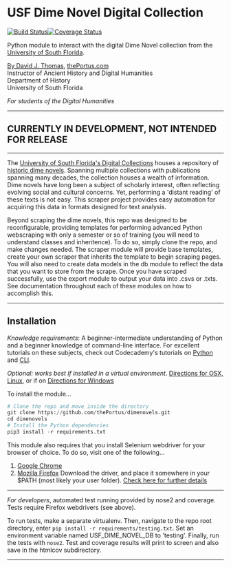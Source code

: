 # USF Dime Novel Digital Collection

[![Build Status](https://travis-ci.org/thePortus/usf-dime-novels.svg?branch=master)](https://travis-ci.org/thePortus/usf-dime-novels)[![Coverage Status](https://coveralls.io/repos/github/thePortus/usf-dime-novels/badge.svg?branch=master)](https://coveralls.io/github/thePortus/usf-dime-novels?branch=master)

Python module to interact with the digital Dime Novel collection from the [University of South Florida](https://www.usf.edu).

[By David J. Thomas](mailto:dave.a.base@gmail.com), [thePortus.com](http://thePortus.com)<br>
Instructor of Ancient History and Digital Humanities<br>
Department of History<br>
University of South Florida

*For students of the Digital Humanities*

---

## CURRENTLY IN DEVELOPMENT, NOT INTENDED FOR RELEASE

---

The [University of South Florida's Digital Collections](http://digital.lib.usf.edu/) houses a repository of [historic dime novels](http://digital.lib.usf.edu/dimenovels). Spanning multiple collections with publications spanning many decades, the collection houses a wealth of information. Dime novels have long been a subject of scholarly interest, often reflecting evolving social and cultural concerns. Yet, performing a 'distant reading' of these texts is not easy. This scraper project provides easy automation for acquiring this data in formats designed for text analysis.

Beyond scraping the dime novels, this repo was designed to be reconfigurable, providing templates for performing advanced Python webscraping with only a semester or so of training (you will need to understand classes and inheritence). To do so, simply clone the repo, and make changes needed. The scraper module will provide base templates, create your own scraper that inherits the template to begin scraping pages. You will also need to create data models in the db module to reflect the data that you want to store from the scrape. Once you have scraped successfully, use the export module to output your data into .csvs or .txts. See documentation throughout each of these modules on how to accomplish this.

---
## Installation

_Knowledge requirements_: A beginner-intermediate understanding of Python and a beginner knowledge of command-line interface. For excellent tutorials on these subjects, check out Codecademy's tutorials on [Python](https://www.codecademy.com/learn/python) and [CLI](https://www.codecademy.com/learn/learn-the-command-line).

_Optional: works best if installed in a virtual environment_. [Directions for OSX, Linux](https://virtualenvwrapper.readthedocs.io/en/latest/), or if on [Directions for Windows](https://pypi.python.org/pypi/virtualenvwrapper-win)

To install the module...
```python
# Clone the repo and move inside the directory
git clone https://github.com/thePortus/dimenovels.git
cd dimenovels
# Install the Python dependencies
pip3 install -r requirements.txt
```

This module also requires that you install Selenium webdriver for your browser of choice. To do so, visit one of the following...
1. [Google Chrome](https://sites.google.com/a/chromium.org/chromedriver/downloads)
2. [Mozilla Firefox](https://github.com/mozilla/geckodriver/releases)
Download the driver, and place it somewhere in your $PATH (most likely your user folder). [Check here for further details](http://selenium-python.readthedocs.io/installation.html#drivers)

---

_For developers_, automated test running provided by nose2 and coverage. Tests require Firefox webdrivers (see above).

To run tests, make a separate virtualenv. Then, navigate to the repo root directory, enter `pip install -r requirements/testing.txt`. Set an environment variable named USF_DIME_NOVEL_DB to 'testing'. Finally, run the tests with `nose2`. Test and coverage results will print to screen and also save in the htmlcov subdirectory.

---
